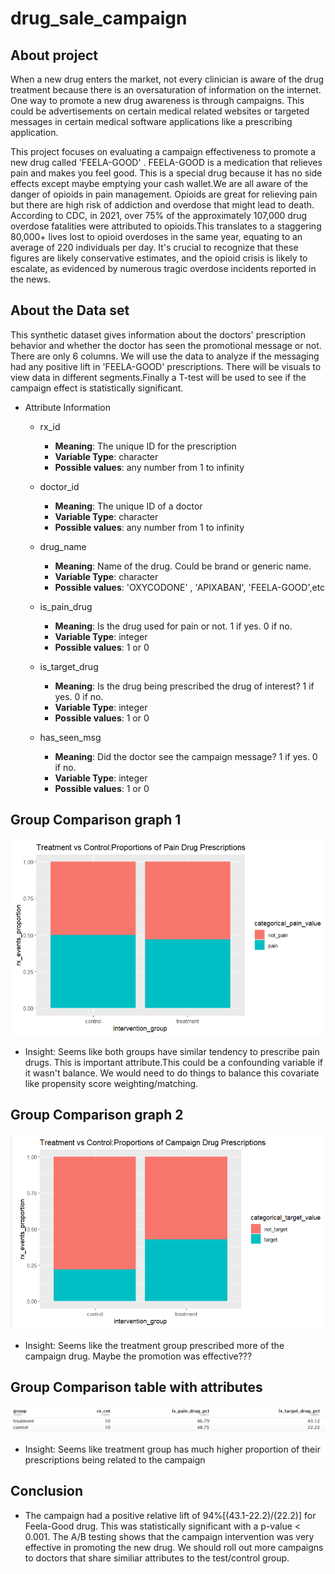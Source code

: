 # drug_sale_campaign

## About project

When a new drug enters the market, not every clinician is aware of the drug treatment because there is an oversaturation of information on the internet. One way to promote a new drug awareness is through campaigns. This could be advertisements on certain medical related websites or targeted messages in certain medical software applications like a prescribing application. 

This project focuses on evaluating a campaign effectiveness to promote a new drug called 'FEELA-GOOD' . FEELA-GOOD is a medication that relieves pain and makes you feel good. This is a special drug because it has no side effects except maybe emptying your cash wallet.We are all aware of the danger of opioids in pain management. Opioids are great for relieving pain but there are high risk of addiction and overdose that might lead to death. According to CDC, in 2021, over 75% of the approximately 107,000 drug overdose fatalities were attributed to opioids.This translates to a staggering 80,000+ lives lost to opioid overdoses in the same year, equating to an average of 220 individuals per day. It's crucial to recognize that these figures are likely conservative estimates, and the opioid crisis is likely to escalate, as evidenced by numerous tragic overdose incidents reported in the news.

## About the Data set

This  synthetic dataset gives information about the doctors'  prescription behavior and whether the doctor has seen the promotional message or not. There are only 6 columns. We will use the data to analyze if the messaging had any positive lift in 'FEELA-GOOD' prescriptions. There will be visuals to view data in different segments.Finally a T-test will be used to see if the campaign effect is statistically significant.


* Attribute Information
  +	rx_id 
      +	__Meaning__: The unique ID for the prescription
      +	__Variable Type__: character
      +	__Possible values__:  any number from 1 to infinity
  +	doctor_id 
      +	__Meaning__: The unique ID of a  doctor 
      +	__Variable Type__: character
      +	__Possible values__:  any number from 1 to infinity
  +	drug_name 
      +	__Meaning__: Name of the drug. Could be brand or generic name.
      +	__Variable Type__: character
      +	__Possible values__:  'OXYCODONE' , 'APIXABAN', 'FEELA-GOOD',etc
  +	is_pain_drug 
      +	__Meaning__: Is the drug used for pain or not. 1 if yes. 0 if no.
      +	__Variable Type__: integer
      +	__Possible values__:  1 or 0     

  +	is_target_drug 
      +	__Meaning__: Is the drug being prescribed the drug of interest? 1 if yes. 0 if no.
      +	__Variable Type__: integer
      +	__Possible values__:  1 or 0

  +	has_seen_msg 
      +	__Meaning__: Did the doctor see the campaign message?  1 if yes. 0 if no.
      +	__Variable Type__: integer
      +	__Possible values__:   1 or 0


## Group Comparison graph 1
![Alt text](pain_prescription_proportion_between_groups.PNG)


- Insight: Seems like both groups have similar tendency to prescribe pain drugs. This is important attribute.This could be a confounding variable if it wasn't balance. We would need to do things to balance this covariate like propensity score weighting/matching.
## Group Comparison graph 2
![Alt text](target_drug_proportion_between_groups.PNG)

- Insight: Seems like the treatment group prescribed more of the campaign drug. Maybe the promotion was effective???
## Group Comparison table with attributes
![Alt text](attributes_at_group_level.PNG)

- Insight: Seems like treatment group has much higher proportion of their prescriptions being related to the campaign

## Conclusion
- The campaign had a positive relative lift of 94%[(43.1-22.2)/(22.2)] for Feela-Good drug. This was statistically significant with a p-value < 0.001. The A/B testing shows that the campaign intervention was very effective in promoting the new drug. We should roll out more campaigns to doctors that share similiar attributes to the test/control group.